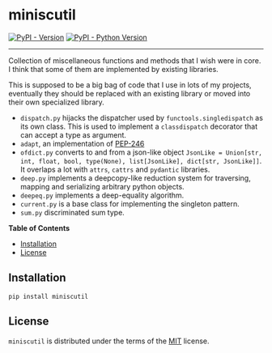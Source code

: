 # miniscutil

[![PyPI - Version](https://img.shields.io/pypi/v/miniscutil.svg)](https://pypi.org/project/miniscutil)
[![PyPI - Python Version](https://img.shields.io/pypi/pyversions/miniscutil.svg)](https://pypi.org/project/miniscutil)

-----

Collection of miscellaneous functions and methods that I wish were in core. I think that some of them are implemented by existing libraries.

This is supposed to be a big bag of code that I use in lots of my projects, eventually they should be replaced with an existing library or moved into their own specialized library.

- `dispatch.py` hijacks the dispatcher used by `functools.singledispatch` as its own class. This is used to implement a `classdispatch` decorator that can accept a type as argument.
- `adapt`, an implementation of [PEP-246](https://peps.python.org/pep-0246/#specification)
- `ofdict.py` converts to and from a json-like object `JsonLike = Union[str, int, float, bool, type(None), list[JsonLike], dict[str, JsonLike]]`. It overlaps a lot with `attrs`, `cattrs` and `pydantic` libraries.
- `deep.py` implements a deepcopy-like reduction system for traversing, mapping and serializing arbitrary python objects.
- `deepeq.py` implements a deep-equality algorithm.
- `current.py` is a base class for implementing the singleton pattern.
- `sum.py` discriminated sum type.

**Table of Contents**

- [Installation](#installation)
- [License](#license)

## Installation

```console
pip install miniscutil
```

## License

`miniscutil` is distributed under the terms of the [MIT](https://spdx.org/licenses/MIT.html) license.
